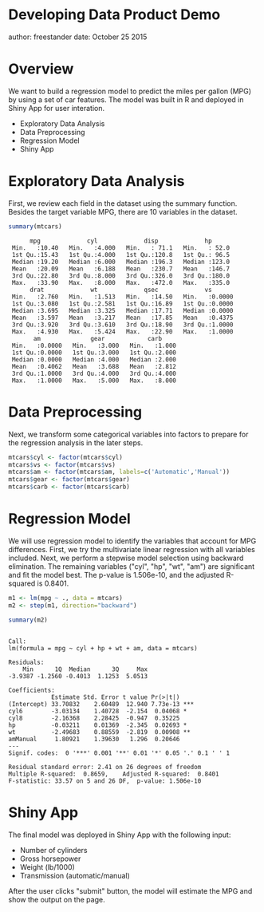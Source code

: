 Developing Data Product Demo
========================================================
author: freestander
date: October 25 2015

Overview
========================================================
We want to build a regression model to predict the miles per gallon (MPG) by using a set of car features. The model was built in R and deployed in Shiny App for user interation. 

- Exploratory Data Analysis
- Data Preprocessing
- Regression Model
- Shiny App

Exploratory Data Analysis
========================================================
First, we review each field in the dataset using the summary function. Besides the target variable MPG, there are 10 variables in the dataset.


```r
summary(mtcars)
```

```
      mpg             cyl             disp             hp       
 Min.   :10.40   Min.   :4.000   Min.   : 71.1   Min.   : 52.0  
 1st Qu.:15.43   1st Qu.:4.000   1st Qu.:120.8   1st Qu.: 96.5  
 Median :19.20   Median :6.000   Median :196.3   Median :123.0  
 Mean   :20.09   Mean   :6.188   Mean   :230.7   Mean   :146.7  
 3rd Qu.:22.80   3rd Qu.:8.000   3rd Qu.:326.0   3rd Qu.:180.0  
 Max.   :33.90   Max.   :8.000   Max.   :472.0   Max.   :335.0  
      drat             wt             qsec             vs        
 Min.   :2.760   Min.   :1.513   Min.   :14.50   Min.   :0.0000  
 1st Qu.:3.080   1st Qu.:2.581   1st Qu.:16.89   1st Qu.:0.0000  
 Median :3.695   Median :3.325   Median :17.71   Median :0.0000  
 Mean   :3.597   Mean   :3.217   Mean   :17.85   Mean   :0.4375  
 3rd Qu.:3.920   3rd Qu.:3.610   3rd Qu.:18.90   3rd Qu.:1.0000  
 Max.   :4.930   Max.   :5.424   Max.   :22.90   Max.   :1.0000  
       am              gear            carb      
 Min.   :0.0000   Min.   :3.000   Min.   :1.000  
 1st Qu.:0.0000   1st Qu.:3.000   1st Qu.:2.000  
 Median :0.0000   Median :4.000   Median :2.000  
 Mean   :0.4062   Mean   :3.688   Mean   :2.812  
 3rd Qu.:1.0000   3rd Qu.:4.000   3rd Qu.:4.000  
 Max.   :1.0000   Max.   :5.000   Max.   :8.000  
```

Data Preprocessing
========================================================
Next, we transform some categorical variables into factors to prepare for the regression analysis in the later steps.


```r
mtcars$cyl <- factor(mtcars$cyl)
mtcars$vs <- factor(mtcars$vs)
mtcars$am <- factor(mtcars$am, labels=c('Automatic','Manual'))
mtcars$gear <- factor(mtcars$gear)
mtcars$carb <- factor(mtcars$carb)
```

Regression Model
========================================================
We will use regression model to identify the variables that account for MPG differences. First, we try the multivariate linear regression with all variables included. Next, we perform a stepwise model selection using backward elimination. The remaining variables ("cyl", "hp", "wt", "am") are significant and fit the model best. The p-value is 1.506e-10, and the adjusted R-squared is 0.8401.


```r
m1 <- lm(mpg ~ ., data = mtcars)
m2 <- step(m1, direction="backward")
```


```r
summary(m2)
```

```

Call:
lm(formula = mpg ~ cyl + hp + wt + am, data = mtcars)

Residuals:
    Min      1Q  Median      3Q     Max 
-3.9387 -1.2560 -0.4013  1.1253  5.0513 

Coefficients:
            Estimate Std. Error t value Pr(>|t|)    
(Intercept) 33.70832    2.60489  12.940 7.73e-13 ***
cyl6        -3.03134    1.40728  -2.154  0.04068 *  
cyl8        -2.16368    2.28425  -0.947  0.35225    
hp          -0.03211    0.01369  -2.345  0.02693 *  
wt          -2.49683    0.88559  -2.819  0.00908 ** 
amManual     1.80921    1.39630   1.296  0.20646    
---
Signif. codes:  0 '***' 0.001 '**' 0.01 '*' 0.05 '.' 0.1 ' ' 1

Residual standard error: 2.41 on 26 degrees of freedom
Multiple R-squared:  0.8659,	Adjusted R-squared:  0.8401 
F-statistic: 33.57 on 5 and 26 DF,  p-value: 1.506e-10
```

Shiny App
========================================================
The final model was deployed in Shiny App with the following input:

- Number of cylinders
- Gross horsepower
- Weight (lb/1000)
- Transmission (automatic/manual)

After the user clicks "submit" button, the model will estimate the MPG and show the output on the page.
